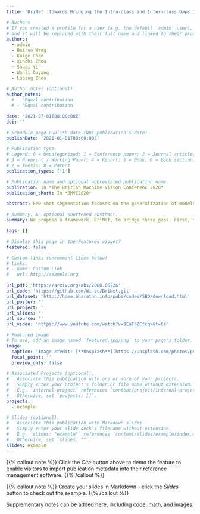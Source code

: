 ```yaml
---
title: 'BriNet: Towards Bridging the Intra-class and Inter-class Gaps in One-Shot Segmentation'

# Authors
# If you created a profile for a user (e.g. the default `admin` user), write the username (folder name) here
# and it will be replaced with their full name and linked to their profile.
authors:
  - admin
  - Bairun Wang
  - Kaige Chen
  - Xinchi Zhou
  - Shuai Yi
  - Wanli Ouyang
  - Luping Zhou

# Author notes (optional)
author_notes:
  # - 'Equal contribution'
  # - 'Equal contribution'

date: '2021-07-01T00:00:00Z'
doi: ''

# Schedule page publish date (NOT publication's date).
publishDate: '2021-01-01T00:00:00Z'

# Publication type.
# Legend: 0 = Uncategorized; 1 = Conference paper; 2 = Journal article;
# 3 = Preprint / Working Paper; 4 = Report; 5 = Book; 6 = Book section;
# 7 = Thesis; 8 = Patent
publication_types: ['1']

# Publication name and optional abbreviated publication name.
publication: In *The British Machine Vision Conferenc 2020*
publication_short: In *BMVC2020*

abstract: Few-shot segmentation focuses on the generalization of models to segment unseen object instances with limited training samples. Although tremendous improvements have been achieved, existing methods are still constrained by two factors. (1) The information interaction between query and support images is not adequate, leaving intra-class gap. (2) The object categories at the training and inference stages have no overlap, leaving the inter-class gap. Thus, we propose a framework, BriNet, to bridge these gaps. First, more information interactions are encouraged between the extracted features of the query and support images, i.e., using an Information Exchange Module to emphasize the common objects. Furthermore, to precisely localize the query objects, we design a multi-path finegrained strategy which is able to make better use of the support feature representations. Second, a new online refinement strategy is proposed to help the trained model adapt to unseen classes, achieved by switching the roles of the query and the support images at the inference stage. The effectiveness of our framework is demonstrated by experimental results, which outperforms other competitive methods and leads to a new state-of-the-art on both PASCAL VOC and MSCOCO dataset.

# Summary. An optional shortened abstract.
summary: We propose a framework, BriNet, to bridge these gaps. First, more information interactions are encouraged between the extracted features of the query and support images, i.e., using an Information Exchange Module to emphasize the common objects. Furthermore, to precisely localize the query objects, we design a multi-path finegrained strategy which is able to make better use of the support feature representations. Second, a new online refinement strategy is proposed to help the trained model adapt to unseen classes, achieved by switching the roles of the query and the support images at the inference stage.

tags: []

# Display this page in the Featured widget?
featured: false

# Custom links (uncomment lines below)
# links:
# - name: Custom Link
#   url: http://example.org

url_pdf: 'https://arxiv.org/abs/2008.06226'
url_code: 'https://github.com/Wi-sc/BriNet.git'
url_dataset: 'http://home.bharathh.info/pubs/codes/SBD/download.html'
url_poster: ''
url_project: ''
url_slides: ''
url_source: ''
url_video: 'https://www.youtube.com/watch?v=9EaT6ZCtcqk&t=6s'

# Featured image
# To use, add an image named `featured.jpg/png` to your page's folder.
image:
  caption: 'Image credit: [**Unsplash**](https://unsplash.com/photos/pLCdAaMFLTE)'
  focal_point: ''
  preview_only: false

# Associated Projects (optional).
#   Associate this publication with one or more of your projects.
#   Simply enter your project's folder or file name without extension.
#   E.g. `internal-project` references `content/project/internal-project/index.md`.
#   Otherwise, set `projects: []`.
projects:
  - example

# Slides (optional).
#   Associate this publication with Markdown slides.
#   Simply enter your slide deck's filename without extension.
#   E.g. `slides: "example"` references `content/slides/example/index.md`.
#   Otherwise, set `slides: ""`.
slides: example
---
```


{{% callout note %}}
Click the _Cite_ button above to demo the feature to enable visitors to import publication metadata into their reference management software.
{{% /callout %}}

{{% callout note %}}
Create your slides in Markdown - click the _Slides_ button to check out the example.
{{% /callout %}}

Supplementary notes can be added here, including [code, math, and images](https://wowchemy.com/docs/writing-markdown-latex/).
